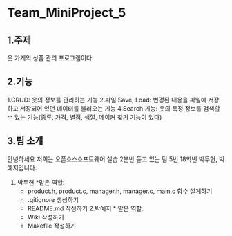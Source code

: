 # Team_MiniProject_5
## 1.주제
  옷 가게의 상품 관리 프로그램이다.
## 2.기능
  1.CRUD: 옷의 정보를 관리하는 기능
  2.파일 Save, Load: 변경된 내용을 파일에 저장하고 저장되어 있던 데이터를 불러오는 기능
  4.Search 기능: 옷의 특정 정보를 검색할 수 있는 기능(종류, 가격, 별점, 색깔, 메이커 찾기 기능이 있다)
## 3.팀 소개
  안녕하세요 저희는 오픈소스소프트웨어 실습 2분반 듣고 있는 팀 5번 18학번 박두현, 박예지입니다.
  1. 박두현 
    *맡은 역할: 
      * product.h, product.c, manager.h, manager.c, main.c 함수 설계하기 
      * .gitignore 생성하기
      * README.md 작성하기
  2.박예지 
    * 맡은 역할:
      * Wiki 작성하기
      * Makefile 작성하기
